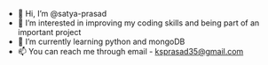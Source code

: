 - 👋 Hi, I’m @satya-prasad
- 👀 I’m interested in improving my coding skills and being part of an important project
- 🌱 I’m currently learning python and mongoDB
- 📫 You can reach me through email - ksprasad35@gmail.com

